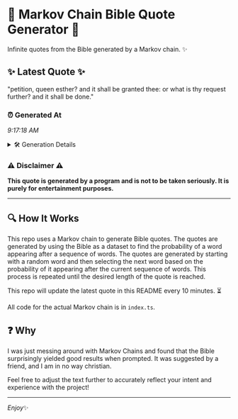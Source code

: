 # 📖 Markov Chain Bible Quote Generator 📖

Infinite quotes from the Bible generated by a Markov chain. ✨

## ✨ Latest Quote ✨
"petition, queen esther? and it shall be granted thee: or what is thy request further? and it shall be done."

### ⏰ Generated At
*9:17:18 AM*

<details>
    <summary>🛠️ Generation Details</summary>
    <p>
        <strong>🌱 Seed:</strong> petition,<br>
        <strong>🔄 Iterations:</strong> 19<br>
        <strong>📜 Context History:</strong><br>[ petition, ]: queen<br>[ petition,, queen ]: esther?<br>[ petition,, queen, esther? ]: and<br>[ petition,, queen, esther?, and ]: it<br>[ petition,, queen, esther?, and, it ]: shall<br>[ petition,, queen, esther?, and, it, shall ]: be<br>[ queen, esther?, and, it, shall, be ]: granted<br>[ esther?, and, it, shall, be, granted ]: thee:<br>[ and, it, shall, be, granted, thee: ]: or<br>[ it, shall, be, granted, thee:, or ]: what<br>[ shall, be, granted, thee:, or, what ]: is<br>[ be, granted, thee:, or, what, is ]: thy<br>[ granted, thee:, or, what, is, thy ]: request<br>[ thee:, or, what, is, thy, request ]: further?<br>[ or, what, is, thy, request, further? ]: and<br>[ what, is, thy, request, further?, and ]: it<br>[ is, thy, request, further?, and, it ]: shall<br>[ thy, request, further?, and, it, shall ]: be<br>[ request, further?, and, it, shall, be ]: done.<br>
    </p>
</details>

### ⚠️ Disclaimer ⚠️
**This quote is generated by a program and is not to be taken seriously. It is purely for entertainment purposes.**

---

## 🔍 How It Works

This repo uses a Markov chain to generate Bible quotes. The quotes are generated by using the Bible as a dataset to find the probability of a word appearing after a sequence of words. The quotes are generated by starting with a random word and then selecting the next word based on the probability of it appearing after the current sequence of words. This process is repeated until the desired length of the quote is reached.

This repo will update the latest quote in this README every 10 minutes. ⏳

All code for the actual Markov chain is in `index.ts`.

## ❓ Why

I was just messing around with Markov Chains and found that the Bible surprisingly yielded good results when prompted. 
It was suggested by a friend, and I am in no way christian.

Feel free to adjust the text further to accurately reflect your intent and experience with the project!

---

*Enjoy*✨
